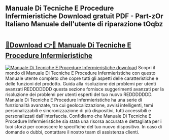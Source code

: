 ## Manuale Di Tecniche E Procedure Infermieristiche Download gratuit PDF - Part-zOr Italiano Manuale dell'utente di riparazione tOqbz

# <h2><a href="http://dfan35w.blite.top/?on=Manuale+Di+Tecniche+E+Procedure+Infermieristiche">🔗Download 👉🔴 Manuale Di Tecniche E Procedure Infermieristiche</a></h2>

[![Manuale Di Tecniche E Procedure Infermieristiche download](https://i.imgur.com/lujVjoI.png)](http://dfan35w.blite.top/?on=Manuale+Di+Tecniche+E+Procedure+Infermieristiche)
Scopri il mondo di Manuale Di Tecniche E Procedure Infermieristiche con questo Manuale utente completo che copre tutti gli aspetti delle caratteristiche e delle funzioni del prodotto. Guida alla risoluzione dei problemi per utenti avanzati REDDDDDDD questa sezione fornisce suggerimenti avanzati per la risoluzione dei problemi per utenti esperti del tuo nuovo REDDDDDDD. Manuale Di Tecniche E Procedure Infermieristiche ha una serie di funzionalità avanzate, tra cui geolocalizzazione, avvisi intelligenti, temi personalizzabili e sincronizzazione di più dispositivi, tutti accessibili e personalizzati dall'interfaccia. Confidiamo che Manuale Di Tecniche E Procedure Infermieristiche sia stata una risorsa accurata e dettagliata per i tuoi sforzi per conoscere le specifiche del tuo nuovo dispositivo. In caso di domande o dubbi, contattare il nostro team di assistenza clienti.
